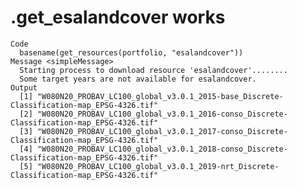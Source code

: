# .get_esalandcover works

    Code
      basename(get_resources(portfolio, "esalandcover"))
    Message <simpleMessage>
      Starting process to download resource 'esalandcover'........
      Some target years are not available for esalandcover.
    Output
      [1] "W080N20_PROBAV_LC100_global_v3.0.1_2015-base_Discrete-Classification-map_EPSG-4326.tif" 
      [2] "W080N20_PROBAV_LC100_global_v3.0.1_2016-conso_Discrete-Classification-map_EPSG-4326.tif"
      [3] "W080N20_PROBAV_LC100_global_v3.0.1_2017-conso_Discrete-Classification-map_EPSG-4326.tif"
      [4] "W080N20_PROBAV_LC100_global_v3.0.1_2018-conso_Discrete-Classification-map_EPSG-4326.tif"
      [5] "W080N20_PROBAV_LC100_global_v3.0.1_2019-nrt_Discrete-Classification-map_EPSG-4326.tif"  

